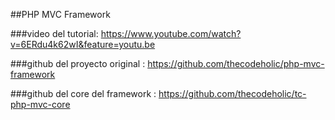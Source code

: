 
##PHP MVC Framework

###video del tutorial:
https://www.youtube.com/watch?v=6ERdu4k62wI&feature=youtu.be

###github del proyecto original :
https://github.com/thecodeholic/php-mvc-framework

###github del core del framework : 
https://github.com/thecodeholic/tc-php-mvc-core
